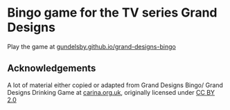 # Bingo game for the TV series Grand Designs

Play the game at [gundelsby.github.io/grand-designs-bingo](https://gundelsby.github.io/grand-designs-bingo/index.html)

## Acknowledgements

A lot of material either copied or adapted from Grand Designs Bingo/ Grand Designs Drinking Game at [carina.org.uk](https://carina.org.uk/granddesigns.shtml), originally licensed under
[CC BY 2.0](https://creativecommons.org/licenses/by/2.0/)
